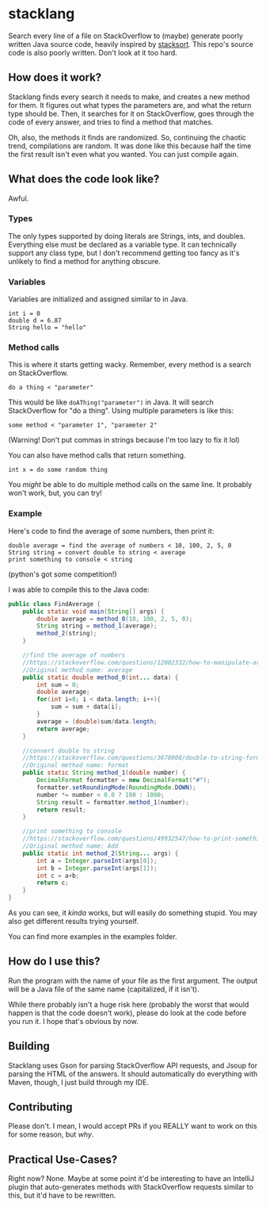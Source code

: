 # stacklang
Search every line of a file on StackOverflow to (maybe) generate poorly written Java source code, heavily inspired by [stacksort](https://github.com/gkoberger/stacksort).
This repo's source code is also poorly written. Don't look at it too hard.

## How does it work?
Stacklang finds every search it needs to make, and creates a new method for them. It figures out what types the parameters are, and what the return type should be. Then, it searches for it on StackOverflow, goes through the code of every answer, and tries to find a method that matches.

Oh, also, the methods it finds are randomized. So, continuing the chaotic trend, compilations are random. It was done like this because half the time the first result isn't even what you wanted. You can just compile again.
## What does the code look like?
Awful.
### Types
The only types supported by doing literals are Strings, ints, and doubles. Everything else must be declared as a variable type. It can technically support any class type, but I don't recommend getting too fancy as it's unlikely to find a method for anything obscure.

### Variables
Variables are initialized and assigned similar to in Java.
```
int i = 0
double d = 6.87
String hello = "hello"
```

### Method calls
This is where it starts getting wacky. Remember, every method is a search on StackOverflow.
```
do a thing < "parameter"
```
This would be like `doAThing("parameter")` in Java. It will search StackOverflow for "do a thing". Using multiple parameters is like this:
```
some method < "parameter 1", "parameter 2"
```
(Warning! Don't put commas in strings because I'm too lazy to fix it lol)

You can also have method calls that return something.
```
int x = do some random thing
```

You *might* be able to do multiple method calls on the same line. It probably won't work, but, you can try!

### Example
Here's code to find the average of some numbers, then print it:
```
double average = find the average of numbers < 10, 100, 2, 5, 0
String string = convert double to string < average
print something to console < string
```
(python's got some competition!)

I was able to compile this to the Java code:
```java
public class FindAverage {
	public static void main(String[] args) {
		double average = method_0(10, 100, 2, 5, 0);
		String string = method_1(average);
		method_2(string);
	}

	//find the average of numbers
	//https://stackoverflow.com/questions/12002332/how-to-manipulate-arrays-find-the-average-beginner-java/12003793#12003793
	//Original method name: average
	public static double method_0(int... data) {
		int sum = 0;
		double average;
		for(int i=0; i < data.length; i++){
			sum = sum + data[i];
		}
		average = (double)sum/data.length;
		return average;
	}

	//convert double to string
	//https://stackoverflow.com/questions/3678008/double-to-string-formatting/3678580#3678580
	//Original method name: format
	public static String method_1(double number) {
		DecimalFormat formatter = new DecimalFormat("#");
		formatter.setRoundingMode(RoundingMode.DOWN);
		number *= number < 0.0 ? 100 : 1000;
		String result = formatter.method_1(number);
		return result;
	}

	//print something to console
	//https://stackoverflow.com/questions/49932547/how-to-print-something-from-another-class/49932620#49932620
	//Original method name: Add
	public static int method_2(String... args) {
		int a = Integer.parseInt(args[0]);
		int b = Integer.parseInt(args[1]);
		int c = a+b;
		return c;
	}
}
```

As you can see, it *kinda* works, but will easily do something stupid. You may also get different results trying yourself.

You can find more examples in the examples folder.

## How do I use this?
Run the program with the name of your file as the first argument. The output will be a Java file of the same name (capitalized, if it isn't).

While there probably isn't a huge risk here (probably the worst that would happen is that the code doesn't work), please do look at the code before you run it. I hope that's obvious by now.

## Building
Stacklang uses Gson for parsing StackOverflow API requests, and Jsoup for parsing the HTML of the answers. It should automatically do everything with Maven, though, I just build through my IDE.

## Contributing
Please don't. I mean, I would accept PRs if you REALLY want to work on this for some reason, but *why*.

## Practical Use-Cases?
Right now? None. Maybe at some point it'd be interesting to have an IntelliJ plugin that auto-generates methods with StackOverflow requests similar to this, but it'd have to be rewritten.
